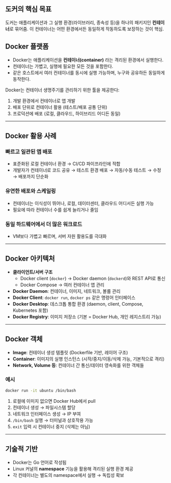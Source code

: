 ## 도커의 핵심 목표

도커는 애플리케이션과 그 실행 환경(라이브러리, 종속성 등)을 하나의 패키지인 **컨테이너**로 묶어줌. 이 컨테이너는 어떤 환경에서든 동일하게 작동하도록 보장하는 것이 핵심.

## Docker 플랫폼

- Docker는 애플리케이션을 **컨테이너(container)** 라는 격리된 환경에서 실행한다.
- 컨테이너는 가볍고, 실행에 필요한 모든 것을 포함한다.
- 같은 호스트에서 여러 컨테이너를 동시에 실행 가능하며, 누구와 공유하든 동일하게 동작한다.

Docker는 컨테이너 생명주기를 관리하기 위한 툴을 제공한다:

1. 개발 환경에서 컨테이너로 앱 개발
2. 배포 단위로 컨테이너 활용 (테스트/배포 공통 단위)
3. 프로덕션에 배포 (로컬, 클라우드, 하이브리드 어디든 동일)

---

## Docker 활용 사례

### 빠르고 일관된 앱 배포

- 표준화된 로컬 컨테이너 환경 → CI/CD 파이프라인에 적합
- 개발자가 컨테이너로 코드 공유 → 테스트 환경 배포 → 자동/수동 테스트 → 수정 → 배포까지 단순화

### 유연한 배포와 스케일링

- 컨테이너는 이식성이 뛰어나, 로컬, 데이터센터, 클라우드 어디서든 실행 가능
- 필요에 따라 컨테이너 수를 쉽게 늘리거나 줄임

### 동일 하드웨어에서 더 많은 워크로드

- VM보다 가볍고 빠르며, 서버 자원 활용도를 극대화

---

## Docker 아키텍처

- **클라이언트/서버 구조**
    - Docker client (`docker`) → Docker daemon (`dockerd`)와 REST API로 통신
    - Docker Compose → 여러 컨테이너 앱 관리
- **Docker Daemon**: 컨테이너, 이미지, 네트워크, 볼륨 관리
- **Docker Client**: `docker run`, `docker ps` 같은 명령어 인터페이스
- **Docker Desktop**: 데스크톱 통합 환경 (daemon, client, Compose, Kubernetes 포함)
- **Docker Registry**: 이미지 저장소 (기본 = Docker Hub, 개인 레지스트리 가능)

---

## Docker 객체

- **Image**: 컨테이너 생성 템플릿 (Dockerfile 기반, 레이어 구조)
- **Container**: 이미지의 실행 인스턴스 (시작/중지/이동/삭제 가능, 기본적으로 격리)
- **Network, Volume 등**: 컨테이너 간 통신/데이터 영속화를 위한 객체들

### 예시

```bash
docker run -it ubuntu /bin/bash
```

1. 로컬에 이미지 없으면 Docker Hub에서 pull
2. 컨테이너 생성 → 파일시스템 할당
3. 네트워크 인터페이스 생성 → IP 부여
4. `/bin/bash` 실행 → 터미널과 상호작용 가능
5. `exit` 입력 시 컨테이너 중지 (삭제는 아님)

---

## 기술적 기반

- Docker는 Go 언어로 작성됨
- Linux 커널의 **namespace** 기능을 활용해 격리된 실행 환경 제공
- 각 컨테이너는 별도의 namespace에서 실행 → 독립성 확보
